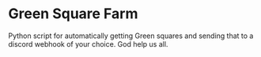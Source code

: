 # Green Square Farm
Python script for automatically getting Green squares and sending that to a discord webhook of your choice. God help us all.
